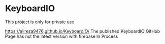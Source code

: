 # KeyboardIO

This project is only for private use

https://alireza9476.github.io/KeyboardIO/
The published KeyboardIO GitHub Page has not the latest version with firebase
In Process
